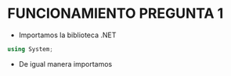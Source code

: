 # FUNCIONAMIENTO PREGUNTA 1

- Importamos la biblioteca .NET

```c#
using System;
```

- De igual manera importamos
